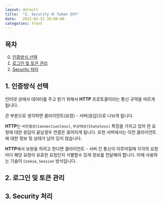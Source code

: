```yaml
---
layout: default
title:  "2. Security 와 Token 관리"
date:   2022-02-22 20:00:00
categories: front
---
```


## **목차**
0. [인증방식 선택](#1-%EC%9D%B8%EC%A6%9D%EB%B0%A9%EC%8B%9D-%EC%84%A0%ED%83%9D)
1. [로그인 및 토큰 관리](#2-%EB%A1%9C%EA%B7%B8%EC%9D%B8-%EB%B0%8F-%ED%86%A0%ED%81%B0-%EA%B4%80%EB%A6%AC)
2. [Security 처리](#3-security-%EC%B2%98%EB%A6%AC)

## 1. 인증방식 선택
인터넷 상에서 데이터를 주고 받기 위해서 **HTTP** 프로토콜이라는 통신 규약을 따르게 됩니다.  

큰 부분으로 생각하면 클라이언트(요청) - 서버(응답)으로 나뉘게 됩니다.  

**HTTP**는 `비연결성(Connectionless)`, `무상태성(Stateless)` 특징을 가지고 있어 한 요청에 대한 응답이 끝날경우 연결은 끊어지게 됩니다. 또한 서버에서는 이전 클라이언트에 대한 정보 및 상태가 남아 있지 않습니다.

**HTTP**에서 보완을 하려고 한다면 클라이언트 - 서버 간 통신이 이루어질때 
각각의 요청마다 해당 요청이 유효한 요청인지 식별할수 있게 정보를 전달해야 합니다. 
이때 사용하는 기술이 `Cookie`, `Session` 방식입니다. 




## 2. 로그인 및 토큰 관리

## 3. Security 처리